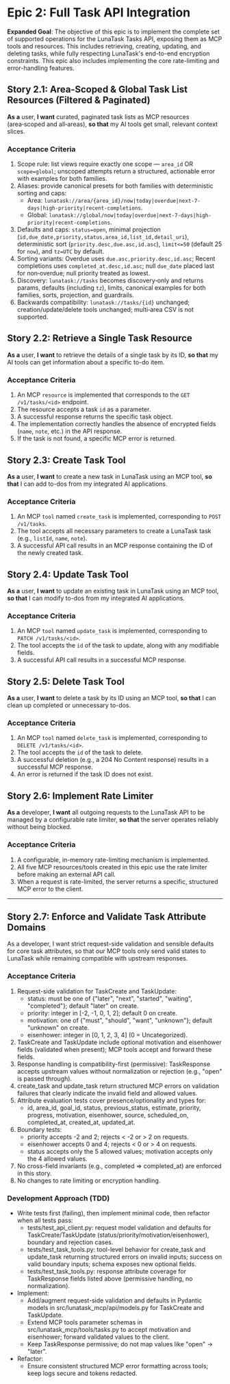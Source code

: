 # Epic 2: Full Task API Integration

**Expanded Goal**: The objective of this epic is to implement the complete set of supported operations for the LunaTask Tasks API, exposing them as MCP tools and resources. This includes retrieving, creating, updating, and deleting tasks, while fully respecting LunaTask's end-to-end encryption constraints. This epic also includes implementing the core rate-limiting and error-handling features.

## **Story 2.1: Area‑Scoped & Global Task List Resources (Filtered & Paginated)**
**As a** user, **I want** curated, paginated task lists as MCP resources (area‑scoped and all‑areas), **so that** my AI tools get small, relevant context slices.
### Acceptance Criteria
1. Scope rule: list views require exactly one scope — `area_id` OR `scope=global`; unscoped attempts return a structured, actionable error with examples for both families.
2. Aliases: provide canonical presets for both families with deterministic sorting and caps:
   - Area: `lunatask://area/{area_id}/now|today|overdue|next-7-days|high-priority|recent-completions`.
   - Global: `lunatask://global/now|today|overdue|next-7-days|high-priority|recent-completions`.
3. Defaults and caps: `status=open`, minimal projection (`id,due_date,priority,status,area_id,list_id,detail_uri`), deterministic sort (`priority.desc,due.asc,id.asc`), `limit<=50` (default 25 for `now`), and `tz=UTC` by default.
4. Sorting variants: Overdue uses `due.asc,priority.desc,id.asc`; Recent completions uses `completed_at.desc,id.asc`; null `due_date` placed last for non‑overdue; null priority treated as lowest.
5. Discovery: `lunatask://tasks` becomes discovery‑only and returns params, defaults (including `tz`), limits, canonical examples for both families, sorts, projection, and guardrails.
6. Backwards compatibility: `lunatask://tasks/{id}` unchanged; creation/update/delete tools unchanged; multi‑area CSV is not supported.

## **Story 2.2: Retrieve a Single Task Resource**
**As a** user, **I want** to retrieve the details of a single task by its ID, **so that** my AI tools can get information about a specific to-do item.
### Acceptance Criteria
1. An MCP `resource` is implemented that corresponds to the `GET /v1/tasks/<id>` endpoint.
2. The resource accepts a task `id` as a parameter.
3. A successful response returns the specific task object.
4. The implementation correctly handles the absence of encrypted fields (`name`, `note`, etc.) in the API response.
5. If the task is not found, a specific MCP error is returned.

## **Story 2.3: Create Task Tool**
**As a** user, **I want** to create a new task in LunaTask using an MCP tool, **so that** I can add to-dos from my integrated AI applications.
### Acceptance Criteria
1. An MCP `tool` named `create_task` is implemented, corresponding to `POST /v1/tasks`.
2. The tool accepts all necessary parameters to create a LunaTask task (e.g., `listId`, `name`, `note`).
3. A successful API call results in an MCP response containing the ID of the newly created task.

## **Story 2.4: Update Task Tool**
**As a** user, **I want** to update an existing task in LunaTask using an MCP tool, **so that** I can modify to-dos from my integrated AI applications.
### Acceptance Criteria
1. An MCP `tool` named `update_task` is implemented, corresponding to `PATCH /v1/tasks/<id>`.
2. The tool accepts the `id` of the task to update, along with any modifiable fields.
3. A successful API call results in a successful MCP response.

## **Story 2.5: Delete Task Tool**
**As a** user, **I want** to delete a task by its ID using an MCP tool, **so that** I can clean up completed or unnecessary to-dos.
### Acceptance Criteria
1. An MCP `tool` named `delete_task` is implemented, corresponding to `DELETE /v1/tasks/<id>`.
2. The tool accepts the `id` of the task to delete.
3. A successful deletion (e.g., a 204 No Content response) results in a successful MCP response.
4. An error is returned if the task ID does not exist.

## **Story 2.6: Implement Rate Limiter**
**As a** developer, **I want** all outgoing requests to the LunaTask API to be managed by a configurable rate limiter, **so that** the server operates reliably without being blocked.
### Acceptance Criteria
1. A configurable, in-memory rate-limiting mechanism is implemented.
2. All five MCP resources/tools created in this epic use the rate limiter before making an external API call.
3. When a request is rate-limited, the server returns a specific, structured MCP error to the client.

---
## Story 2.7: Enforce and Validate Task Attribute Domains

As a developer, I want strict request-side validation and sensible defaults for core task attributes, so that our MCP tools only send valid states to LunaTask while remaining compatible with upstream responses.

### Acceptance Criteria
1. Request-side validation for TaskCreate and TaskUpdate:
   - status: must be one of {"later", "next", "started", "waiting", "completed"}; default "later" on create.
   - priority: integer in [-2, -1, 0, 1, 2]; default 0 on create.
   - motivation: one of {"must", "should", "want", "unknown"}; default "unknown" on create.
   - eisenhower: integer in [0, 1, 2, 3, 4] (0 = Uncategorized).
2. TaskCreate and TaskUpdate include optional motivation and eisenhower fields (validated when present); MCP tools accept and forward these fields.
3. Response handling is compatibility-first (permissive): TaskResponse accepts upstream values without normalization or rejection (e.g., "open" is passed through).
4. create_task and update_task return structured MCP errors on validation failures that clearly indicate the invalid field and allowed values.
5. Attribute evaluation tests cover presence/optionality and types for:
   - id, area_id, goal_id, status, previous_status, estimate, priority, progress, motivation, eisenhower, source, scheduled_on, completed_at, created_at, updated_at.
6. Boundary tests:
   - priority accepts -2 and 2; rejects &lt; -2 or &gt; 2 on requests.
   - eisenhower accepts 0 and 4; rejects &lt; 0 or &gt; 4 on requests.
   - status accepts only the 5 allowed values; motivation accepts only the 4 allowed values.
7. No cross-field invariants (e.g., completed ⇒ completed_at) are enforced in this story.
8. No changes to rate limiting or encryption handling.

### Development Approach (TDD)
- Write tests first (failing), then implement minimal code, then refactor when all tests pass:
  - tests/test_api_client.py: request model validation and defaults for TaskCreate/TaskUpdate (status/priority/motivation/eisenhower), boundary and rejection cases.
  - tests/test_task_tools.py: tool-level behavior for create_task and update_task returning structured errors on invalid inputs; success on valid boundary inputs; schema exposes new optional fields.
  - tests/test_task_tools.py: response attribute coverage for TaskResponse fields listed above (permissive handling, no normalization).
- Implement:
  - Add/augment request-side validation and defaults in Pydantic models in src/lunatask_mcp/api/models.py for TaskCreate and TaskUpdate.
  - Extend MCP tools parameter schemas in src/lunatask_mcp/tools/tasks.py to accept motivation and eisenhower; forward validated values to the client.
  - Keep TaskResponse permissive; do not map values like "open" → "later".
- Refactor:
  - Ensure consistent structured MCP error formatting across tools; keep logs secure and tokens redacted.
